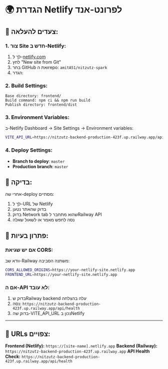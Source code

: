 # 🌍 הגדרת Netlify לפרונט-אנד

## 🚀 צעדים להעלאה:

### 1. **צור Site חדש ב-Netlify:**
1. לך ל-[netlify.com](https://netlify.com)
2. לחץ "New site from Git"
3. בחר GitHub ואת הrepo: `amitA51/nitzutz-spark`
4. הגדר:

### 2. **Build Settings:**
```
Base directory: frontend/
Build command: npm ci && npm run build
Publish directory: frontend/dist
```

### 3. **Environment Variables:**
ב-Netlify Dashboard → Site Settings → Environment variables:

```bash
VITE_API_URL=https://nitzutz-backend-production-423f.up.railway.app/api
```

### 4. **Deploy Settings:**
- **Branch to deploy**: `master`
- **Production branch**: `master`

## 🧪 בדיקה:

אחרי שה-deploy מסתיים:
1. לך ל-URL של Netlify
2. בדוק שהאתר נטען
3. בדוק Network tab שהוא מתחבר לRailway API
4. נסה לחפש מאמר או לשאול שאלה

## 🔧 פתרון בעיות:

### אם יש שגיאת CORS:
וודא שב-Railway משתנה הסביבה:
```bash
CORS_ALLOWED_ORIGINS=https://your-netlify-site.netlify.app
FRONTEND_URL=https://your-netlify-site.netlify.app
```

### אם ה-API לא עובד:
1. בדוק שRailway backend עלה בהצלחה
2. נסה: `https://nitzutz-backend-production-423f.up.railway.app/api/health`
3. בדוק שה-VITE_API_URL נכון בNetlify

---

## 📱 URLs צפויים:

**Frontend (Netlify):** `https://[site-name].netlify.app`
**Backend (Railway):** `https://nitzutz-backend-production-423f.up.railway.app`
**API Health Check:** `https://nitzutz-backend-production-423f.up.railway.app/api/health`